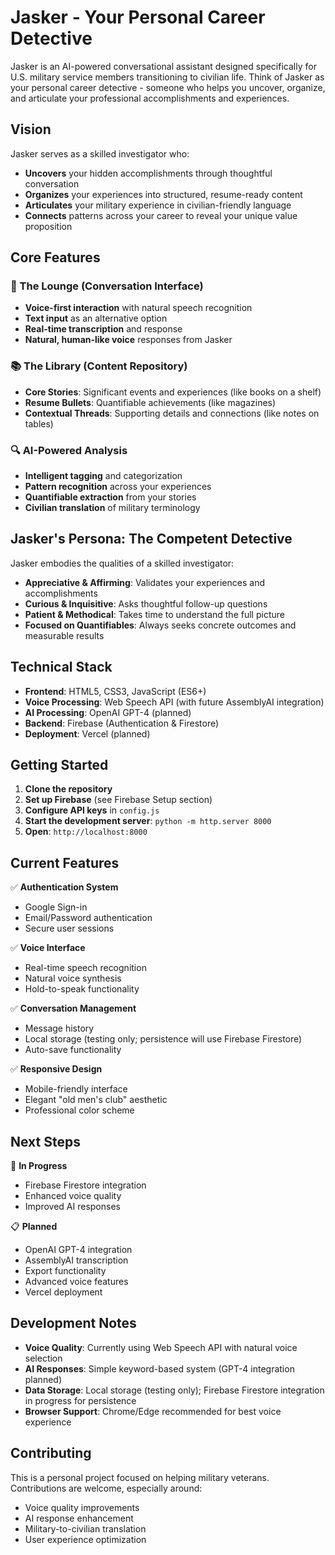 # Jasker - Your Personal Career Detective

Jasker is an AI-powered conversational assistant designed specifically for U.S. military service members transitioning to civilian life. Think of Jasker as your personal career detective - someone who helps you uncover, organize, and articulate your professional accomplishments and experiences.

## Vision

Jasker serves as a skilled investigator who:
- **Uncovers** your hidden accomplishments through thoughtful conversation
- **Organizes** your experiences into structured, resume-ready content
- **Articulates** your military experience in civilian-friendly language
- **Connects** patterns across your career to reveal your unique value proposition

## Core Features

### 🎤 The Lounge (Conversation Interface)
- **Voice-first interaction** with natural speech recognition
- **Text input** as an alternative option
- **Real-time transcription** and response
- **Natural, human-like voice** responses from Jasker

### 📚 The Library (Content Repository)
- **Core Stories**: Significant events and experiences (like books on a shelf)
- **Resume Bullets**: Quantifiable achievements (like magazines)
- **Contextual Threads**: Supporting details and connections (like notes on tables)

### 🔍 AI-Powered Analysis
- **Intelligent tagging** and categorization
- **Pattern recognition** across your experiences
- **Quantifiable extraction** from your stories
- **Civilian translation** of military terminology

## Jasker's Persona: The Competent Detective

Jasker embodies the qualities of a skilled investigator:
- **Appreciative & Affirming**: Validates your experiences and accomplishments
- **Curious & Inquisitive**: Asks thoughtful follow-up questions
- **Patient & Methodical**: Takes time to understand the full picture
- **Focused on Quantifiables**: Always seeks concrete outcomes and measurable results

## Technical Stack

- **Frontend**: HTML5, CSS3, JavaScript (ES6+)
- **Voice Processing**: Web Speech API (with future AssemblyAI integration)
- **AI Processing**: OpenAI GPT-4 (planned)
- **Backend**: Firebase (Authentication & Firestore)
- **Deployment**: Vercel (planned)

## Getting Started

1. **Clone the repository**
2. **Set up Firebase** (see Firebase Setup section)
3. **Configure API keys** in `config.js`
4. **Start the development server**: `python -m http.server 8000`
5. **Open**: `http://localhost:8000`

## Current Features

✅ **Authentication System**
- Google Sign-in
- Email/Password authentication
- Secure user sessions

✅ **Voice Interface**
- Real-time speech recognition
- Natural voice synthesis
- Hold-to-speak functionality

✅ **Conversation Management**
- Message history
- Local storage (testing only; persistence will use Firebase Firestore)
- Auto-save functionality

✅ **Responsive Design**
- Mobile-friendly interface
- Elegant "old men's club" aesthetic
- Professional color scheme

## Next Steps

🔄 **In Progress**
- Firebase Firestore integration
- Enhanced voice quality
- Improved AI responses

📋 **Planned**
- OpenAI GPT-4 integration
- AssemblyAI transcription
- Export functionality
- Advanced voice features
- Vercel deployment

## Development Notes

- **Voice Quality**: Currently using Web Speech API with natural voice selection
- **AI Responses**: Simple keyword-based system (GPT-4 integration planned)
- **Data Storage**: Local storage (testing only); Firebase Firestore integration in progress for persistence
- **Browser Support**: Chrome/Edge recommended for best voice experience

## Contributing

This is a personal project focused on helping military veterans. Contributions are welcome, especially around:
- Voice quality improvements
- AI response enhancement
- Military-to-civilian translation
- User experience optimization 